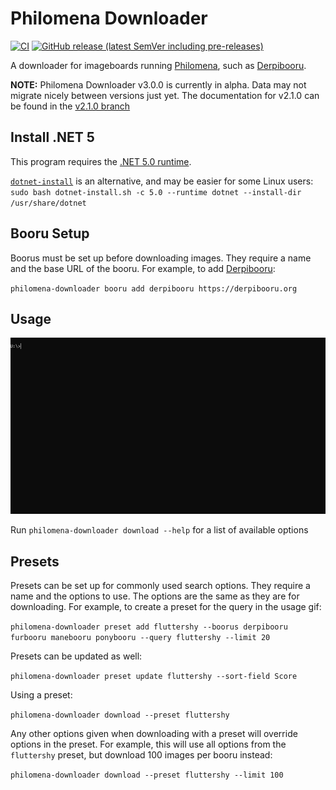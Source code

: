 # Philomena Downloader
[![CI](https://github.com/Sibusten/derpibooru-downloader/actions/workflows/ci.yml/badge.svg)](https://github.com/Sibusten/derpibooru-downloader/actions/workflows/ci.yml)
[![GitHub release (latest SemVer including pre-releases)](https://img.shields.io/github/v/release/Sibusten/derpibooru-downloader?include_prereleases)](https://github.com/Sibusten/derpibooru-downloader/releases)

A downloader for imageboards running [Philomena](https://github.com/derpibooru/philomena), such as [Derpibooru](https://derpibooru.org).

**NOTE:** Philomena Downloader v3.0.0 is currently in alpha. Data may not migrate nicely between versions just yet. The documentation for v2.1.0 can be found in the [v2.1.0 branch](https://github.com/Sibusten/derpibooru-downloader/tree/release-v2.1.0)

## Install .NET 5

This program requires the [.NET 5.0 runtime](https://dotnet.microsoft.com/download/dotnet/5.0/runtime/).

[`dotnet-install`](https://docs.microsoft.com/en-us/dotnet/core/tools/dotnet-install-script) is an alternative, and may be easier for some Linux users: `sudo bash dotnet-install.sh -c 5.0 --runtime dotnet --install-dir /usr/share/dotnet`

## Booru Setup
Boorus must be set up before downloading images. They require a name and the base URL of the booru. For example, to add [Derpibooru](https://derpibooru.org):

`philomena-downloader booru add derpibooru https://derpibooru.org`

## Usage
![Usage](Screenshots/usage.gif)

Run `philomena-downloader download --help` for a list of available options

## Presets

Presets can be set up for commonly used search options. They require a name and the options to use. The options are the same as they are for downloading. For example, to create a preset for the query in the usage gif:

`philomena-downloader preset add fluttershy --boorus derpibooru furbooru manebooru ponybooru --query fluttershy --limit 20`

Presets can be updated as well:

`philomena-downloader preset update fluttershy --sort-field Score`

Using a preset:

`philomena-downloader download --preset fluttershy`

Any other options given when downloading with a preset will override options in the preset. For example, this will use all options from the `fluttershy` preset, but download 100 images per booru instead:

`philomena-downloader download --preset fluttershy --limit 100`

